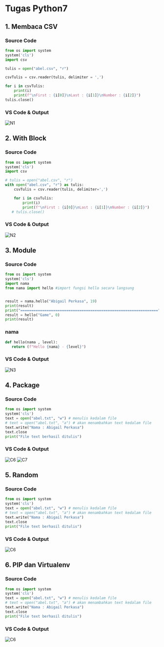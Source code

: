 # Tugas Python7
## 1. Membaca CSV
### Source Code

```py
from os import system
system('cls')
import csv

tulis = open("abel.csv", "r")

csvTulis = csv.reader(tulis, delimiter = ',')

for i in csvTulis:
    print(i)
    print(f"\nFirst : {i[0]}\nLast : {i[1]}\nNumber : {i[2]}")
tulis.close()
```
### VS Code & Output
![N1](https://user-images.githubusercontent.com/93004722/142545794-3f449f63-8cb8-4d3a-bb17-c44f1a6d1a2a.PNG)

## 2. With Block
### Source Code

```py
from os import system
system('cls')
import csv

# tulis = open("abel.csv", "r")
with open("abel.csv", "r") as tulis:
    csvTulis = csv.reader(tulis, delimiter=',')

    for i in csvTulis:
        print(i)
        print(f"\nFirst : {i[0]}\nLast : {i[1]}\nNumber : {i[2]}")
   # tulis.close()
```
### VS Code & Output
![N2](https://user-images.githubusercontent.com/93004722/142551664-a15d6c2b-bb34-49ed-9f82-9be1e545fc1e.PNG)

## 3. Module
### Source Code

```py
from os import system
system('cls')
import nama
from nama import hello #import fungsi hello secara langsung


result = nama.hello("Abigail Perkasa", 19)
print(result)
print("===============================================================")
result = hello("Game", 0)
print(result)
```
### nama
```py
def hello(nama , level):
   return (f"Hello {nama} - {level}")
```
### VS Code & Output
![N3](https://user-images.githubusercontent.com/93004722/142552598-a92cb9dd-a830-4c1f-b0d1-b9f113ff99ce.PNG)

## 4. Package
### Source Code

```py
from os import system
system('cls')
text = open("abel.txt", "w") # menulis kedalam file
# text = open("abel.txt", "a") # akan menambahkan text kedalam file
text.write("Nama : Abigail Perkasa")
text.close
print("File text berhasil ditulis")
```
### VS Code & Output
![C6](https://user-images.githubusercontent.com/93004722/141311148-92bba854-4447-4053-9035-4d4f8d193140.PNG)
![C7](https://user-images.githubusercontent.com/93004722/141311315-e159d1b8-7994-41fb-b9e0-58d648936825.PNG)

## 5. Random
### Source Code

```py
from os import system
system('cls')
text = open("abel.txt", "w") # menulis kedalam file
# text = open("abel.txt", "a") # akan menambahkan text kedalam file
text.write("Nama : Abigail Perkasa")
text.close
print("File text berhasil ditulis")
```
### VS Code & Output
![C6](https://user-images.githubusercontent.com/93004722/141311148-92bba854-4447-4053-9035-4d4f8d193140.PNG)

## 6. PIP dan Virtualenv
### Source Code

```py
from os import system
system('cls')
text = open("abel.txt", "w") # menulis kedalam file
# text = open("abel.txt", "a") # akan menambahkan text kedalam file
text.write("Nama : Abigail Perkasa")
text.close
print("File text berhasil ditulis")
```
### VS Code & Output
![C6](https://user-images.githubusercontent.com/93004722/141311148-92bba854-4447-4053-9035-4d4f8d193140.PNG)
